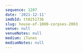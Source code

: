 ```yaml
---
sequence: 1207
date: '2021-12-11'
imdbId: tt0251736
slug: house-of-1000-corpses-2003
venue: null
venueNotes: null
medium: iTunes
mediumNotes: null
---
```


